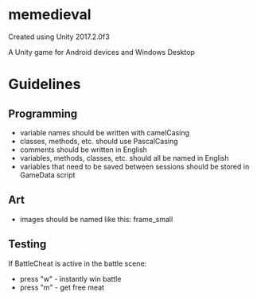 # memedieval

Created using Unity 2017.2.0f3 

A Unity game for Android devices and Windows Desktop

# Guidelines
## Programming
* variable names should be written with camelCasing
* classes, methods, etc. should use PascalCasing
* comments should be written in English
* variables, methods, classes, etc. should all be named in English
* variables that need to be saved between sessions should be stored in GameData script
## Art
* images should be named like this: frame_small

## Testing
If BattleCheat is active in the battle scene:
* press "w" - instantly win battle
* press "m" - get free meat
